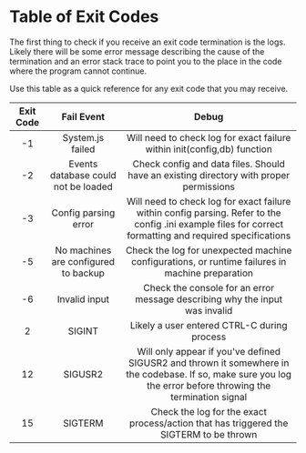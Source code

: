 # Table of Exit Codes

The first thing to check if you receive an exit code termination is the logs.
Likely there will be some error message describing the cause of the
termination and an error stack trace to point you to the place in the code
where the program cannot continue.

Use this table as a quick reference for any exit code that you may receive.

| Exit Code | Fail Event | Debug |
|:---------:|:-------------------------------------:|:-------------------------------------------------------------------------------------------------------------------------------------------------------------:|
| -1 | System.js failed | Will need to check log for exact failure within init(config,db) function |
| -2 | Events database could not be loaded | Check config and data files. Should have an existing directory with proper permissions |
| -3 | Config parsing error | Will need to check log for exact failure within config parsing. Refer to the config .ini example files for correct formatting and required specifications |
| -5 | No machines are  configured to backup | Check the log for unexpected machine configurations,  or runtime failures in machine preparation |
| -6 | Invalid input | Check the console for an error message describing why the input was invalid |
| 2 | SIGINT | Likely a user entered CTRL-C during process |
| 12 | SIGUSR2 | Will only appear if you've defined SIGUSR2 and thrown it somewhere in the codebase. If so, make sure you log the error before throwing the termination signal |
| 15 | SIGTERM | Check the log for the exact process/action that has triggered the SIGTERM to be thrown |
